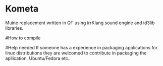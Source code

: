 # Kometa

Muine replacement written in QT using irrKlang sound engine and id3lib libraries.

#How to compile

#Help needed
If someone has a experience in packaging applications for linux distributions they are welcomed to contribute in packaging the apllication. Ubuntu/Fedora etc..

